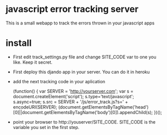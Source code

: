 
javascript error tracking server
================================

This is a small webapp to track the errors thrown in your javascript apps

install
======

- First edit track_settings.py file and change SITE_CODE var to one you like. Keep it secret.

- First deploy this djando app in your server. You can do it in heroku
- add the next tracking code in your aplication

    (function() {
        var SERVER = 'http://yourserver.com';
        var s = document.createElement('script');
        s.type='text/javascript';
        s.async=true;
        s.src = SERVER + '/js/error_track.js?s=' + encodeURI(SERVER);
        (document.getElementsByTagName('head')[0]||document.getElementsByTagName('body')[0]).appendChild(s);
    })();

- point your browser to http://youserver/SITE_CODE. SITE_CODE is the variable you set in the first step.
